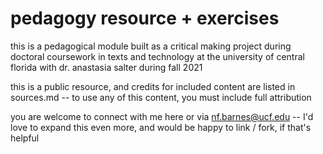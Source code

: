 # pedagogy resource + exercises

this is a pedagogical module built as a critical making project during doctoral coursework in texts and technology at the university of central florida with dr. anastasia salter during fall 2021

this is a public resource, and credits for included content are listed in sources.md -- to use any of this content, you must include full attribution

you are welcome to connect with me here or via nf.barnes@ucf.edu -- I'd love to expand this even more, and would be happy to link / fork, if that's helpful


